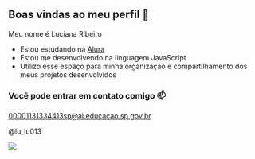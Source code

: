 ## Boas vindas ao meu perfil 💙

Meu nome é Luciana Ribeiro

- Estou estudando na [Alura](https://www,alura.com.br)
- Estou me desenvolvendo na linguagem JavaScript
- Utilizo esse espaço para minha organização e compartilhamento dos meus projetos desenvolvidos

### Você pode entrar em contato comigo 📫

00001131334413sp@al.educacao.sp.gov.br

@lu_lu013

![](https://media.tenor.com/1cw2Ydij5ZoAAAAi/sanrio.gif)
